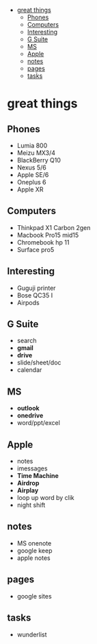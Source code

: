 - [great things](#great-things)
  - [Phones](#phones)
  - [Computers](#computers)
  - [Interesting](#interesting)
  - [G Suite](#g-suite)
  - [MS](#ms)
  - [Apple](#apple)
  - [notes](#notes)
  - [pages](#pages)
  - [tasks](#tasks)
# great things

## Phones
- Lumia 800
- Meizu MX3/4
- BlackBerry Q10
- Nexus 5/6
- Apple SE/6
- Oneplus 6
- Apple XR

## Computers
- Thinkpad X1 Carbon 2gen
- Macbook Pro15 mid15
- Chromebook hp 11
- Surface pro5

## Interesting
- Guguji printer
- Bose QC35 I
- Airpods

## G Suite
- search
- **gmail**
- **drive**
- slide/sheet/doc
- calendar

## MS
- **outlook**
- **onedrive**
- word/ppt/excel

## Apple
- notes
- imessages
- **Time Machine**
- **Airdrop**
- **Airplay**
- loop up word by clik
- night shift

## notes
- MS onenote
- google keep
- apple notes

## pages
- google sites

## tasks
- wunderlist